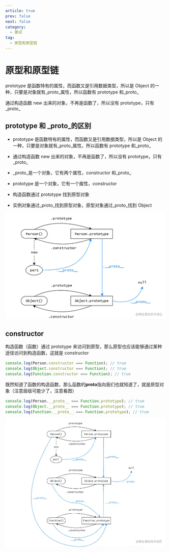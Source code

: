 ```yaml
---
article: true
prev: false
next: false
category:
  - 面试
tag:
  - 原型和原型链
---
```


# 原型和原型链

prototype 是函数特有的属性，而函数又是引用数据类型，所以是 Object 的一种，只要是对象就有\_proto\_属性，所以函数有 prototype 和\_proto\_

通过构造函数 new 出来的对象，不再是函数了，所以没有 prototype，只有\_proto\_

<!-- more -->

## prototype 和 \_proto\_的区别

- prototype 是函数特有的属性，而函数又是引用数据类型，所以是 Object 的一种，只要是对象就有\_proto\_属性，所以函数有 prototype 和\_proto\_

- 通过构造函数 new 出来的对象，不再是函数了，所以没有 prototype，只有\_proto\_

- \_proto\_是一个对象，它有两个属性，constructor 和\_proto\_

- prototype 是一个对象，它有一个属性，constructor

- 构造函数通过 prototype 找到原型对象

- 实例对象通过\_proto\_找到原型对象，原型对象通过\_proto\_找到 Object

![prototype和_proto_](./img/prototype.jpg)

## constructor

构造函数（函数）通过 prototype 来访问到原型，那么原型也应该能够通过某种途径访问到构造函数，这就是 constructor

```js
console.log(Person.constructor === Function); // true
console.log(Object.constructor === Function); // true
console.log(Function.constructor === Function); // true
```

既然知道了函数的构造函数，那么函数的**proto**指向我们也就知道了，就是原型对象（注意层级可能少了，注意看图）

```js
console.log(Person.__proto__ === Function.prototype); // true
console.log(Object.__proto__ === Function.prototype); // true
console.log(Function.__proto__ === Function.prototype); // true
```

![constructor](./img/constructor.jpg)

